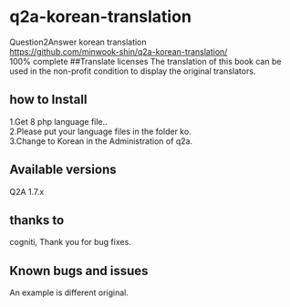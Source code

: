 # q2a-korean-translation
Question2Answer korean  translation<br/>
https://github.com/minwook-shin/q2a-korean-translation/ <br/>
100% complete
##Translate licenses
The translation of this book can be used in the non-profit condition to display the original translators.<br/>

## how to Install
1.Get 8 php language file.. <br/>
2.Please put your language files in the folder ko.<br/>
3.Change to Korean in the Administration of q2a.
## Available versions
Q2A 1.7.x
## thanks to
cogniti, Thank you for bug fixes.
## Known bugs and issues 
An example is different original.<br/>
